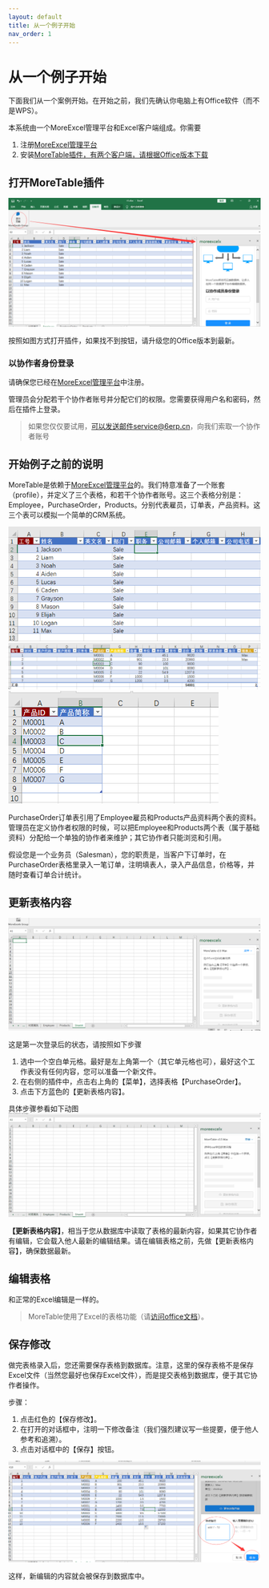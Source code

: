 ```yaml
---
layout: default
title: 从一个例子开始
nav_order: 1
---
```




# 从一个例子开始

下面我们从一个案例开始。在开始之前，我们先确认你电脑上有Office软件（而不是WPS）。

本系统由一个MoreExcel管理平台和Excel客户端组成。你需要

1. 注册[MoreExcel管理平台](https://me3.6erp.cn/admin/)
2. 安装[MoreTable插件，有两个客户端，请根据Office版本下载](https://www.6erp.cn/portfoliotype/moreexcel3)

## 打开MoreTable插件

![image](images/20190702162839.png)

按照如图方式打开插件，如果找不到按钮，请升级您的Office版本到最新。

### 以协作者身份登录

请确保您已经在[MoreExcel管理平台](https://me3.6erp.cn/admin/)中注册。

管理员会分配若干个协作者账号并分配它们的权限。您需要获得用户名和密码，然后在插件上登录。

> 如果您仅仅要试用，可以发送邮件service@6erp.cn，向我们索取一个协作者账号

## 开始例子之前的说明

MoreTable是依赖于[MoreExcel管理平台](https://me3.6erp.cn/mex/admin/home/)的。我们特意准备了一个账套（profile），并定义了三个表格，和若干个协作者账号。这三个表格分别是：Employee，PurchaseOrder，Products。分别代表雇员，订单表，产品资料。这三个表可以模拟一个简单的CRM系统。

![Employee](images/20190702164416.png)
![PurchaseOrder](images/20190702164603.png)
![Products](images/20190702164740.png)

PurchaseOrder订单表引用了Employee雇员和Products产品资料两个表的资料。管理员在定义协作者权限的时候，可以把Employee和Products两个表（属于基础资料）分配给一个单独的协作者来维护；其它协作者只能浏览和引用。

假设您是一个业务员（Salesman），您的职责是，当客户下订单时，在PurchaseOrder表格里录入一笔订单，注明填表人，录入产品信息，价格等，并随时查看订单合计统计。

## 更新表格内容

![image](images/20190702165854.png)

这是第一次登录后的状态，请按照如下步骤

1. 选中一个空白单元格。最好是左上角第一个（其它单元格也可），最好这个工作表没有任何内容，您可以准备一个新文件。
2. 在右侧的插件中，点击右上角的【菜单】，选择表格【PurchaseOrder】。
3. 点击下方蓝色的【更新表格内容】。

具体步骤参看如下动图
![gif](images/img20190228u.gif)

**【更新表格内容】**，相当于您从数据库中读取了表格的最新内容，如果其它协作者有编辑，它会载入他人最新的编辑结果。请在编辑表格之前，先做【更新表格内容】，确保数据最新。

## 编辑表格

和正常的Excel编辑是一样的。

> MoreTable使用了Excel的表格功能（请[访问office文档](https://support.office.com/zh-cn/article/excel-%e8%a1%a8%e6%a6%82%e8%bf%b0-7ab0bb7d-3a9e-4b56-a3c9-6c94334e492c?ocmsassetID=HA010048546&CorrelationId=308e1fb9-8ab2-474d-9551-98235cc08723&ui=zh-CN&rs=zh-CN&ad=CN)）。

## 保存修改

做完表格录入后，您还需要保存表格到数据库。注意，这里的保存表格不是保存Excel文件（当然您最好也保存Excel文件），而是提交表格到数据库，便于其它协作者操作。

步骤：

1. 点击红色的【保存修改】。
2. 在打开的对话框中，注明一下修改备注（我们强烈建议写一些提要，便于他人参考和追溯）。
3. 点击对话框中的【保存】按钮。

![image](images/20190702171832.png)

这样，新编辑的内容就会被保存到数据库中。


